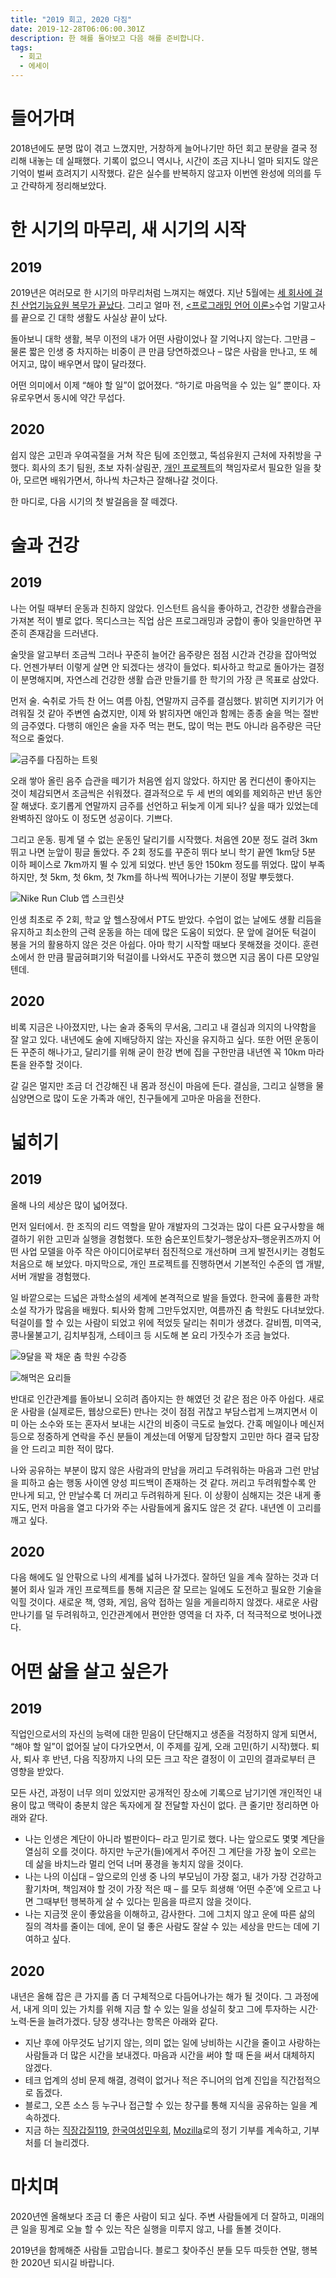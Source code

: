 ```yaml
---
title: "2019 회고, 2020 다짐"
date: 2019-12-28T06:06:00.301Z
description: 한 해를 돌아보고 다음 해를 준비합니다.
tags:
  - 회고
  - 에세이
---
```


# 들어가며

2018년에도 분명 많이 겪고 느꼈지만, 거창하게 늘어나기만 하던 회고 분량을 결국 정리해 내놓는 데 실패했다. 기록이 없으니 역시나, 시간이 조금 지나니 얼마 되지도 않은 기억이 벌써 흐려지기 시작했다. 같은 실수를 반복하지 않고자 이번엔 완성에 의의를 두고 간략하게 정리해보았다.

# 한 시기의 마무리, 새 시기의 시작

## 2019

2019년은 여러모로 한 시기의 마무리처럼 느껴지는 해였다. 지난 5월에는 [세 회사에 걸친 산업기능요원 복무가 끝났다](https://ahnheejong.name/articles/skilled-industrial-personnel-postmortem/). 그리고 얼마 전, [<프로그래밍 언어 이론>](https://github.com/hongseok-yang/graduatePL19)수업 기말고사를 끝으로 긴 대학 생활도 사실상 끝이 났다.

돌아보니 대학 생활, 복무 이전의 내가 어떤 사람이었나 잘 기억나지 않는다. 그만큼 – 물론 짧은 인생 중 차지하는 비중이 큰 만큼 당연하겠으나 – 많은 사람을 만나고, 또 헤어지고, 많이 배우면서 많이 달라졌다.

어떤 의미에서 이제 “해야 할 일”이 없어졌다. “하기로 마음먹을 수 있는 일” 뿐이다. 자유로우면서 동시에 약간 무섭다.

## 2020

쉽지 않은 고민과 우여곡절을 거쳐 작은 팀에 조인했고, 뚝섬유원지 근처에 자취방을 구했다. 회사의 초기 팀원, 초보 자취·살림꾼, [개인 프로젝트](https://ahnheejong.name/articles/galpi-development-diary/)의 책임자로서 필요한 일을 찾아, 모르면 배워가면서, 하나씩 차근차근 잘해나갈 것이다.

한 마디로, 다음 시기의 첫 발걸음을 잘 떼겠다.

# 술과 건강

## 2019

나는 어릴 때부터 운동과 친하지 않았다. 인스턴트 음식을 좋아하고, 건강한 생활습관을 가져본 적이 별로 없다. 목디스크는 직업 삼은 프로그래밍과 궁합이 좋아 잊을만하면 꾸준히 존재감을 드러낸다.

술맛을 알고부터 조금씩 그러나 꾸준히 늘어간 음주량은 점점 시간과 건강을 잡아먹었다. 언젠가부터 이렇게 살면 안 되겠다는 생각이 들었다. 퇴사하고 학교로 돌아가는 결정이 분명해지며, 자연스레 건강한 생활 습관 만들기를 한 학기의 가장 큰 목표로 삼았다.

먼저 술. 숙취로 가득 찬 어느 여름 아침, 연말까지 금주를 결심했다. 밝히면 지키기가 어려워질 것 같아 주변엔 숨겼지만, 이제 와 밝히자면 애인과 함께는 종종 술을 먹는 절반의 금주였다. 다행히 애인은 술을 자주 먹는 편도, 많이 먹는 편도 아니라 음주량은 극단적으로 줄었다.

![금주를 다짐하는 트윗](/public/assets/2019-2020-quit-drinking.png)

오래 쌓아 올린 음주 습관을 떼기가 처음엔 쉽지 않았다. 하지만 몸 컨디션이 좋아지는 것이 체감되면서 조금씩은 쉬워졌다. 결과적으로 두 세 번의 예외를 제외하곤 반년 동안 잘 해냈다. 호기롭게 연말까지 금주를 선언하고 뒤늦게 이게 되나? 싶을 때가 있었는데 완벽하진 않아도 이 정도면 성공이다. 기쁘다.

그리고 운동. 핑계 댈 수 없는 운동인 달리기를 시작했다. 처음엔 20분 정도 걸려 3km 뛰고 나면 눈앞이 핑글 돌았다. 주 2회 정도를 꾸준히 뛰다 보니 학기 끝엔 1km당 5분 이하 페이스로 7km까지 뛸 수 있게 되었다. 반년 동안 150km 정도를 뛰었다. 많이 부족하지만, 첫 5km, 첫 6km, 첫 7km를 하나씩 찍어나가는 기분이 정말 뿌듯했다.

![Nike Run Club 앱 스크린샷](/public/assets/2019-2020-running.jpg)

인생 최초로 주 2회, 학교 앞 헬스장에서 PT도 받았다. 수업이 없는 날에도 생활 리듬을 유지하고 최소한의 근력 운동을 하는 데에 많은 도움이 되었다. 문 앞에 걸어둔 턱걸이 봉을 거의 활용하지 않은 것은 아쉽다. 아마 학기 시작할 때보다 못해졌을 것이다. 훈련소에서 한 만큼 팔굽혀펴기와 턱걸이를 나와서도 꾸준히 했으면 지금 몸이 다른 모양일 텐데.

## 2020

비록 지금은 나아졌지만, 나는 술과 중독의 무서움, 그리고 내 결심과 의지의 나약함을 잘 알고 있다. 내년에도 술에 지배당하지 않는 자신을 유지하고 싶다. 또한 어떤 운동이든 꾸준히 해나가고, 달리기를 위해 굳이 한강 변에 집을 구한만큼 내년엔 꼭 10km 마라톤을 완주할 것이다.

갈 길은 멀지만 조금 더 건강해진 내 몸과 정신이 마음에 든다. 결심을, 그리고 실행을 물심양면으로 많이 도운 가족과 애인, 친구들에게 고마운 마음을 전한다.

# 넓히기

## 2019

올해 나의 세상은 많이 넓어졌다.

먼저 일터에서. 한 조직의 리드 역할을 맡아 개발자의 그것과는 많이 다른 요구사항을 해결하기 위한 고민과 실행을 경험했다. 또한 숨은포인트찾기–행운상자–행운퀴즈까지 어떤 사업 모델을 아주 작은 아이디어로부터 점진적으로 개선하며 크게 발전시키는 경험도 처음으로 해 보았다. 마지막으로, 개인 프로젝트를 진행하면서 기본적인 수준의 앱 개발, 서버 개발을 경험했다.

일 바깥으로는 드넓은 과학소설의 세계에 본격적으로 발을 들였다. 한국에 훌륭한 과학소설 작가가 많음을 배웠다. 퇴사와 함께 그만두었지만, 여름까진 춤 학원도 다녀보았다. 턱걸이를 할 수 있는 사람이 되었고 위에 적었듯 달리는 취미가 생겼다. 갈비찜, 미역국, 콩나물불고기, 김치부침개, 스테이크 등 시도해 본 요리 가짓수가 조금 늘었다.

![9달을 꽉 채운 춤 학원 수강증](/public/assets/2019-2020-dance.jpg)

![해먹은 요리들](/public/assets/2019-2020-cooking.jpeg)

반대로 인간관계를 돌아보니 오히려 좁아지는 한 해였던 것 같은 점은 아주 아쉽다. 새로운 사람을 (실제로든, 웹상으로든) 만나는 것이 점점 귀찮고 부담스럽게 느껴지면서 이미 아는 소수와 또는 혼자서 보내는 시간의 비중이 극도로 늘었다. 간혹 메일이나 메신저 등으로 정중하게 연락을 주신 분들이 계셨는데 어떻게 답장할지 고민만 하다 결국 답장을 안 드리고 피한 적이 많다.

나와 공유하는 부분이 많지 않은 사람과의 만남을 꺼리고 두려워하는 마음과 그런 만남을 피하고 숨는 행동 사이엔 양성 피드백이 존재하는 것 같다. 꺼리고 두려워할수록 안 만나게 되고, 안 만날수록 더 꺼리고 두려워하게 된다. 이 상황이 심해지는 것은 내게 좋지도, 먼저 마음을 열고 다가와 주는 사람들에게 옳지도 않은 것 같다. 내년엔 이 고리를 깨고 싶다.

## 2020

다음 해에도 일 안팎으로 나의 세계를 넓혀 나가겠다. 잘하던 일을 계속 잘하는 것과 더불어 회사 일과 개인 프로젝트를 통해 지금은 잘 모르는 일에도 도전하고 필요한 기술을 익힐 것이다. 새로운 책, 영화, 게임, 음악 접하는 일을 게을리하지 않겠다. 새로운 사람 만나기를 덜 두려워하고, 인간관계에서 편안한 영역을 더 자주, 더 적극적으로 벗어나겠다.

# 어떤 삶을 살고 싶은가

## 2019

직업인으로서의 자신의 능력에 대한 믿음이 단단해지고 생존을 걱정하지 않게 되면서, “해야 할 일”이 없어질 날이 다가오면서, 이 주제를 깊게, 오래 고민(하기 시작)했다. 퇴사, 퇴사 후 반년, 다음 직장까지 나의 모든 크고 작은 결정이 이 고민의 결과로부터 큰 영향을 받았다.

모든 사건, 과정이 너무 의미 있었지만 공개적인 장소에 기록으로 남기기엔 개인적인 내용이 많고 맥락이 충분치 않은 독자에게 잘 전달할 자신이 없다. 큰 줄기만 정리하면 아래와 같다.

- 나는 인생은 계단이 아니라 벌판이다– 라고 믿기로 했다. 나는 앞으로도 몇몇 계단을 열심히 오를 것이다. 하지만 누군가(들)에게서 주어진 그 계단을 가장 높이 오르는 데 삶을 바치느라 멀리 언덕 너머 풍경을 놓치지 않을 것이다.
- 나는 나의 이십대 – 앞으로의 인생 중 나의 부모님이 가장 젊고, 내가 가장 건강하고 활기차며, 책임져야 할 것이 가장 적은 때 – 를 모두 희생해 ‘어떤 수준’에 오르고 나면 그때부턴 행복하게 살 수 있다는 믿음을 따르지 않을 것이다.
- 나는 지금껏 운이 좋았음을 이해하고, 감사한다. 그에 그치지 않고 운에 따른 삶의 질의 격차를 줄이는 데에, 운이 덜 좋은 사람도 잘살 수 있는 세상을 만드는 데에 기여하고 싶다.

## 2020

내년은 올해 잡은 큰 가지를 좀 더 구체적으로 다듬어나가는 해가 될 것이다. 그 과정에서, 내게 의미 있는 가치를 위해 지금 할 수 있는 일을 성실히 찾고 그에 투자하는 시간·노력·돈을 늘려가겠다. 당장 생각나는 항목은 아래와 같다.

- 지난 후에 아무것도 남기지 않는, 의미 없는 일에 낭비하는 시간을 줄이고 사랑하는 사람들과 더 많은 시간을 보내겠다. 마음과 시간을 써야 할 때 돈을 써서 대체하지 않겠다.
- 테크 업계의 성비 문제 해결, 경력이 없거나 적은 주니어의 업계 진입을 직간접적으로 돕겠다.
- 블로그, 오픈 소스 등 누구나 접근할 수 있는 창구를 통해 지식을 공유하는 일을 계속하겠다.
- 지금 하는 [직장갑질119](https://blog.naver.com/gabjil119), [한국여성민우회](https://www.womenlink.or.kr/), [Mozilla](https://www.mozilla.org/en-US/about/)로의 정기 기부를 계속하고, 기부처를 더 늘리겠다.

# 마치며

2020년엔 올해보다 조금 더 좋은 사람이 되고 싶다. 주변 사람들에게 더 잘하고, 미래의 큰 일을 핑계로 오늘 할 수 있는 작은 실행을 미루지 않고, 나를 돌볼 것이다.

2019년을 함께해준 사람들 고맙습니다. 블로그 찾아주신 분들 모두 따듯한 연말, 행복한 2020년 되시길 바랍니다.
